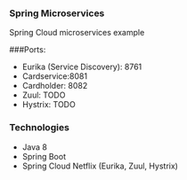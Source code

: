 ### Spring Microservices
Spring Cloud microservices example

###Ports:
- Eurika (Service Discovery): 8761
- Cardservice:8081
- Cardholder: 8082
- Zuul: TODO
- Hystrix: TODO

### Technologies
- Java 8
- Spring Boot
- Spring Cloud Netflix (Eurika, Zuul, Hystrix)




